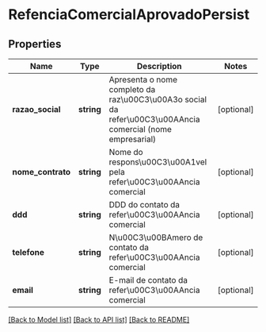 # RefenciaComercialAprovadoPersist

## Properties
Name | Type | Description | Notes
------------ | ------------- | ------------- | -------------
**razao_social** | **string** | Apresenta o nome completo da raz\u00C3\u00A3o social da refer\u00C3\u00AAncia comercial (nome empresarial) | [optional] 
**nome_contrato** | **string** | Nome do respons\u00C3\u00A1vel pela refer\u00C3\u00AAncia comercial | [optional] 
**ddd** | **string** | DDD do contato da refer\u00C3\u00AAncia comercial | [optional] 
**telefone** | **string** | N\u00C3\u00BAmero de contato da refer\u00C3\u00AAncia comercial | [optional] 
**email** | **string** | E-mail de contato da refer\u00C3\u00AAncia comercial | [optional] 

[[Back to Model list]](../README.md#documentation-for-models) [[Back to API list]](../README.md#documentation-for-api-endpoints) [[Back to README]](../README.md)


